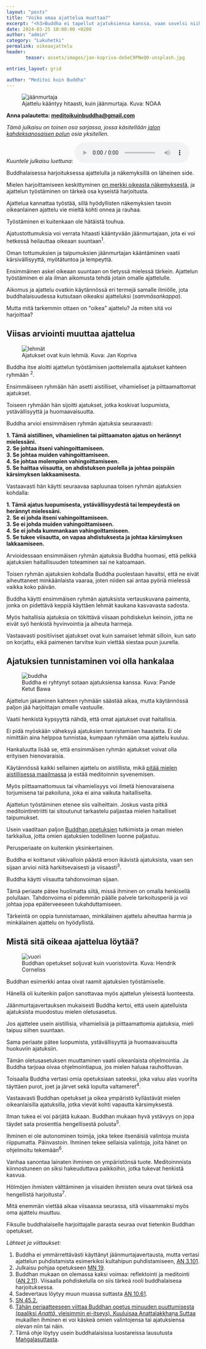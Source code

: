 ```yaml
---
layout: "posts"
title: "Voiko omaa ajattelua muuttaa?"
excerpt: "<h3>Buddha ei tapellut ajatuksiensa kanssa, vaan sovelsi niihin viisautta.</h3>"
date: 2024-03-25 10:00:00 +0200
author: "admin"
category: "Lukuhetki"
permalink: oikeaajattelu
header:  
       teaser: assets/images/jan-kopriva-do5eC9PNeQ0-unsplash.jpg

entries_layout: grid

author: "Meditoi kuin Buddha"
---
```


<figure>
<img src="assets/images/noaa-po_CDivElTI-unsplash.jpg" alt="jäänmurtaja">
<figcaption> Ajattelu kääntyy hitaasti, kuin jäänmurtaja. Kuva: NOAA</figcaption>
</figure>

<b> Anna palautetta: meditoikuinbuddha@gmail.com</b>

<i>Tämä julkaisu on toinen osa sarjassa, jossa käsitellään <a href="https://meditoikuinbuddha.fi/buddhalainenharjoitus">jalon kahdeksanosaisen polun</a> osia yksitellen.</i>

<i>Kuuntele julkaisu luettuna</i>:
<audio controls>
  <source src="assets/audio/2024-03-25/2024-03-25-finalaudio.mp3" type="audio/mp3">
</audio>

Buddhalaisessa harjoituksessa ajattelulla ja näkemyksillä on läheinen side.

Mielen harjoittamiseen keskittyminen <a href="https://meditoikuinbuddha.fi/oikeanakemys">on merkki oikeasta näkemyksestä</a>, ja ajattelun työstäminen on tärkeä osa kyseistä harjoitusta.

Ajattelua kannattaa työstää, sillä hyödyllisten näkemyksien tavoin oikeanlainen ajattelu vie mieltä kohti onnea ja rauhaa.

Työstäminen ei kuitenkaan ole hätäistä touhua.

Ajatustottumuksia voi verrata hitaasti kääntyvään jäänmurtajaan, jota ei voi hetkessä heilauttaa oikeaan suuntaan<sup>1</sup>.

Oman tottumuksien ja taipumuksien jäänmurtajan kääntäminen vaatii kärsivällisyyttä, myötätuntoa ja lempeyttä.

Ensimmäinen askel oikeaan suuntaan on tietyssä mielessä tärkein. Ajattelun työstäminen ei ala ilman aikomusta tehdä jotain omalle ajattelulle.

Aikomus ja ajattelu ovatkin käytännössä eri termejä samalle ilmiölle, jota buddhalaisuudessa kutsutaan oikeaksi ajatteluksi (<i>sammāsaṅkappa</i>).

Mutta mitä tarkemmin ottaen on "oikea" ajattelu? Ja miten sitä voi harjoittaa?

<h2>Viisas arviointi muuttaa ajattelua</h2>

<figure>
<img src="assets/images/jan-kopriva-do5eC9PNeQ0-unsplash.jpg" alt="lehmät">
<figcaption> Ajatukset ovat kuin lehmiä. Kuva: Jan Kopriva</figcaption>
</figure>

Buddha itse aloitti ajattelun työstämisen jaottelemalla ajatukset kahteen ryhmään <sup>2</sup>.

Ensimmäiseen ryhmään hän asetti aistilliset, vihamieliset ja piittaamattomat ajatukset.

Toiseen ryhmään hän sijoitti ajatukset, jotka koskivat luopumista, ystävällisyyttä ja huomaavaisuutta.  

Buddha arvioi ensimmäisen ryhmän ajatuksia seuraavasti:

<b>1. Tämä aistillinen, vihamielinen tai piittaamaton ajatus on herännyt mielessäni.</b><br>
<b>2. Se johtaa itseni vahingoittamiseen.</b><br>
<b>3. Se johtaa muiden vahingoittamiseen.</b><br>
<b>4. Se johtaa molempien vahingoittamiseen.</b><br>
<b>5. Se haittaa viisautta, on ahdistuksen puolella ja johtaa poispäin kärsimyksen lakkaamisesta.</b><br>

Vastaavasti hän käytti seuraavaa sapluunaa toisen ryhmän ajatuksien kohdalla:

<b>1. Tämä ajatus luopumisesta, ystävällisyydestä tai lempeydestä on herännyt mielessäni.</b><br>
<b>2. Se ei johda itseni vahingoittamiseen.</b><br>
<b>3. Se ei johda muiden vahingoittamiseen.</b><br>
<b>4. Se ei johda kummankaan vahingoittamiseen. </b><br>
<b>5. Se tukee viisautta, on vapaa ahdistuksesta ja johtaa kärsimyksen lakkaamiseen.</b><br>

Arvioidessaan ensimmäisen ryhmän ajatuksia Buddha huomasi, että pelkkä ajatuksien haitallisuuden toteaminen sai ne katoamaan.

Toisen ryhmän ajatuksien kohdalla Buddha puolestaan havaitsi, että ne eivät aiheuttaneet minkäänlaista vaaraa, joten niiden sai antaa pyöriä mielessä vaikka koko päivän.

Buddha käytti ensimmäisen ryhmän ajatuksista vertauskuvana paimenta, jonka on pidettävä keppiä käyttäen lehmät kaukana kasvavasta sadosta. 

Myös haitallisia ajatuksia on tökittävä viisaan pohdiskelun keinoin, jotta ne eivät syö henkistä hyvinvointia ja aiheuta harmeja.

Vastaavasti positiiviset ajatukset ovat kuin samaiset lehmät silloin, kun sato on korjattu, eikä paimenen tarvitse kuin viettää siestaa puun juurella.

<h2>Ajatuksien tunnistaminen voi olla hankalaa</h2>

<figure>
<img src="assets/images/007-The-Attack-of-Mara-by-Pande-Ketut-Bawa-Original.jpg" alt="buddha">
<figcaption> Buddha ei ryhtynyt sotaan ajatuksiensa kanssa. Kuva: Pande Ketut Bawa</figcaption>
</figure>

Ajattelun jakaminen kahteen ryhmään säästää aikaa, mutta käytännössä paljon jää harjoittajan omalle vastuulle.

Vaatii henkistä kypsyyttä nähdä, että omat ajatukset ovat haitallisia.

Ei pidä myöskään väheksyä ajatuksien tunnistamisen haasteita. Ei ole nimittäin aina helppoa tunnistaa, kumpaan ryhmään oma ajattelu kuuluu.

Hankaluutta lisää se, että ensimmäisen ryhmän ajatukset voivat olla erityisen hienovaraisia. 

Käytännössä kaikki sellainen ajattelu on aistillista, mikä <a href="https://meditoikuinbuddha.fi/nautinto">pitää mielen aistillisessa maailmassa</a> ja estää meditoinnin syvenemisen.

Myös piittaamattomuus tai vihamielisyys voi ilmetä hienovaraisena torjumisena tai pakoiluna, joka ei aina vaikuta haitalliselta.

Ajattelun työstäminen etenee siis vaiheittain. Joskus vasta pitkä meditointiretriitti tai sitoutunut tarkastelu paljastaa mielen haitalliset taipumukset.

Usein vaaditaan paljon <a href="https://meditoikuinbuddha.fi/kukabuddhaoli">Buddhan opetuksien</a> tutkimista ja oman mielen tarkkailua, jotta omien ajatuksien todellinen luonne paljastuu.

Perusperiaate on kuitenkin yksinkertainen. 

Buddha ei koittanut väkivalloin päästä eroon ikävistä ajatuksista, vaan sen sijaan arvioi niitä harkitsevaisesti ja viisaasti<sup>3</sup>. 

Buddha käytti viisautta tahdonvoiman sijaan. 

Tämä periaate pätee huolimatta siitä, missä ihminen on omalla henkisellä polullaan. Tahdonvoima ei pidemmän päälle palvele tarkoitusperiä ja voi johtaa jopa epäterveeseen tukahduttamiseen.

Tärkeintä on oppia tunnistamaan, minkälainen ajattelu aiheuttaa harmia ja minkälainen ajattelu on hyödyllistä.

<h2>Mistä sitä oikeaa ajattelua löytää?</h2>

<figure>
<img src="assets/images/hendrik-cornelissen--qrcOR33ErA-unsplash.jpg" alt="vuori">
<figcaption> Buddhan opetukset soljuvat kuin vuoristovirta. Kuva: Hendrik Corneliss </figcaption>
</figure>

Buddhan esimerkki antaa oivat raamit ajatuksien työstämiselle.

Hänellä oli kuitenkin paljon sanottavaa myös ajattelun yleisestä luonteesta.

Jäänmurtajavertauksen mukaisesti Buddha kertoi, että usein ajatelluista ajatuksista muodostuu mielen oletusasetus.

Jos ajattelee usein aistillisia, vihamielisiä ja piittaamattomia ajatuksia, mieli taipuu siihen suuntaan. 

Sama periaate pätee luopumista, ystävällisyyttä ja huomaavaisuutta huokuviin ajatuksiin.

Tämän oletusasetuksen muuttaminen vaatii oikeanlaista ohjelmointia. Ja Buddha tarjoaa oivaa ohjelmointiapua, jos mielen haluaa rauhoittuvan.

Toisaalla Buddha vertasi omia opetuksiaan sateeksi, joka valuu alas vuorilta täyttäen purot, joet ja järvet sekä lopulta valtameret<sup>4</sup>. 

Vastaavasti Buddhan opetukset ja oikea ympäristö kyllästävät mielen oikeanlaisilla ajatuksilla, jotka vievät kohti vapautta kärsimyksestä.

Ilman tukea ei voi pärjätä kukaan. Buddhan mukaan hyvä ystävyys on jopa täydet sata prosenttia hengellisestä polusta<sup>5</sup>. 

Ihminen ei ole autonominen toimija, joka tekee itsenäisiä valintoja muista riippumatta. Päinvastoin. Ihminen tekee sellaisia valintoja, joita hänet on ohjelmoitu tekemään<sup>6</sup>. 

Vanhaa sanontaa lainaten ihminen on ympäristönsä tuote. Meditoinnnista kiinnostuneen on siksi hakeuduttava paikkoihin, jotka tukevat henkistä kasvua. 

Hölmöjen ihmisten välttäminen ja viisaiden ihmisten seura ovat tärkeä osa hengellistä harjoitusta<sup>7</sup>. 

Mitä enemmän viettää aikaa viisaassa seurassa, sitä viisaammaksi myös oma ajattelu muuttuu.

Fiksulle buddhalaiselle harjoittajalle parasta seuraa ovat tietenkin Buddhan opetukset. 


<i>Lähteet ja viittaukset:</i>
1. Buddha ei ymmärrettävästi käyttänyt jäänmurtajavertausta, mutta vertasi ajattelun puhdistamista esimerkiksi kultahipun puhdistamiseen, <a href="https://suttacentral.net/an3.101/en/sujato">AN 3.101</a>.
2. Julkaisu pohjaa opetukseen <a href="https://suttacentral.net/mn19/en/sujato">MN 19</a>.
3. Buddhan mukaan on olemassa kaksi voimaa: reflektointi ja meditointi (<a href="https://suttacentral.net/an2.11-20/en/sujato">AN 2.11</a>). Viisaalla pohdiskelulla on siis tärkeä rooli buddhalaisesa harjoituksessa.
4. Sadevertaus löytyy muun muassa suttasta <a href="https://suttacentral.net/an10.61/en/">AN 10.61</a>.
5. <a href="https://suttacentral.net/sn45.2/en/sujato">SN 45.2</sup>.
6. Tähän periaatteeseen viittaa Buddhan opetus minuuden puuttumisesta (paaliksi <i>Anattā</i>, yleisimmin ei-itseys). Kuuluisaa <a href="https://suttacentral.net/sn22.59/en/sujato">Anattalakkhaṇa Suttaa</a> mukaillen ihminen ei voi käskeä omien valintojensa tai ajatuksiensa olevan niin tai näin.
7. Tämä ohje löytyy usein buddhalaisissa luostareissa lausutusta <a href="https://suttacentral.net/snp2.4/en/sujato">Maṅgalasuttasta</a>.
